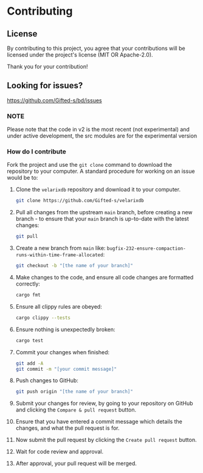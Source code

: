 # Contributing

## License

By contributing to this project, you agree that your contributions will be licensed under the project's license (MIT OR Apache-2.0).

Thank you for your contribution!

## Looking for issues?

https://github.com/Gifted-s/bd/issues

### NOTE
Please note that the code in v2 is the most recent (not experimental) and under active development, the src modules are for the experimental version

### How do I contribute

Fork the project and use the `git clone` command to download the repository to your computer. A standard procedure for working on an issue would be to:

1. Clone the `velarixdb` repository and download it to your computer.
    ```bash
    git clone https://github.com/Gifted-s/velarixdb
    ```

2. Pull all changes from the upstream `main` branch, before creating a new branch - to ensure that your `main` branch is up-to-date with the latest changes:
    ```bash
    git pull
    ```

3. Create a new branch from `main` like: `bugfix-232-ensure-compaction-runs-within-time-frame-allocated`:
    ```bash
    git checkout -b "[the name of your branch]"
    ```

4. Make changes to the code, and ensure all code changes are formatted correctly:
    ```bash
    cargo fmt
    ```
5. Ensure all clippy rules are obeyed:
    ```bash
    cargo clippy --tests
    ```

6. Ensure nothing is unexpectedly broken:
    ```bash
    cargo test
    ```

6. Commit your changes when finished:
    ```bash
    git add -A
    git commit -m "[your commit message]"
    ```

7. Push changes to GitHub:
    ```bash
    git push origin "[the name of your branch]"
    ```

8. Submit your changes for review, by going to your repository on GitHub and clicking the `Compare & pull request` button.

9. Ensure that you have entered a commit message which details the changes, and what the pull request is for.

10. Now submit the pull request by clicking the `Create pull request` button.

11. Wait for code review and approval.

12. After approval, your pull request will be merged.